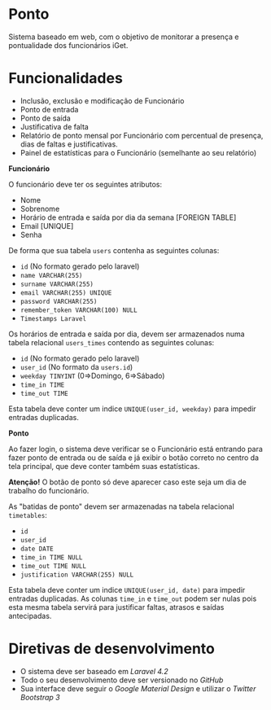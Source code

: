Ponto
=====

Sistema baseado em web, com o objetivo de monitorar a presença e pontualidade dos funcionários iGet.

Funcionalidades
=====

* Inclusão, exclusão e modificação de Funcionário
* Ponto de entrada
* Ponto de saída
* Justificativa de falta
* Relatório de ponto mensal por Funcionário com percentual de presença, dias de faltas e justificativas.
* Painel de estatísticas para o Funcionário (semelhante ao seu relatório)

**Funcionário**

O funcionário deve ter os seguintes atributos:
* Nome
* Sobrenome
* Horário de entrada e saída por dia da semana [FOREIGN TABLE]
* Email [UNIQUE]
* Senha

De forma que sua tabela `users` contenha as seguintes colunas:
* `id` (No formato gerado pelo laravel)
* `name VARCHAR(255)`
* `surname VARCHAR(255)`
* `email VARCHAR(255) UNIQUE`
* `password VARCHAR(255)`
* `remember_token VARCHAR(100) NULL`
* `Timestamps Laravel`

Os horários de entrada e saída por dia, devem ser armazenados numa tabela relacional `users_times` contendo as seguintes colunas:
* `id` (No formato gerado pelo laravel)
* `user_id` (No formato da `users.id`)
* `weekday TINYINT` (0=>Domingo, 6=>Sábado)
* `time_in TIME`
* `time_out TIME`

Esta tabela deve conter um indice `UNIQUE(user_id, weekday)` para impedir entradas duplicadas.

**Ponto**

Ao fazer login, o sistema deve verificar se o Funcionário está entrando para fazer ponto de entrada ou de saída e já exibir o botão correto no centro da tela principal, que deve conter também suas estatísticas. 

**Atenção!** O botão de ponto só deve aparecer caso este seja um dia de trabalho do funcionário.

As "batidas de ponto" devem ser armazenadas na tabela relacional `timetables`:
* `id`
* `user_id`
* `date DATE`
* `time_in TIME NULL`
* `time_out TIME NULL`
* `justification VARCHAR(255) NULL`

Esta tabela deve conter um indice `UNIQUE(user_id, date)` para impedir entradas duplicadas.
As colunas `time_in` e `time_out` podem ser nulas pois esta mesma tabela servirá para justificar faltas, atrasos e saídas antecipadas.


Diretivas de desenvolvimento
=====

* O sistema deve ser baseado em *Laravel 4.2*
* Todo o seu desenvolvimento deve ser versionado no *GitHub*
* Sua interface deve seguir o *Google Material Design* e utilizar o *Twitter Bootstrap 3*
